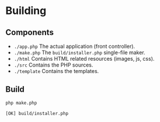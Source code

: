# Building

## Components

* `./app.php` The actual application (front controller).
* `./make.php` The `build/installer.php` single-file maker.
* `./html` Contains HTML related resources (images, js, css).
* `./src` Contains the PHP sources.
* `./template` Contains the templates.

## Build

```sh
php make.php
```

```sh
[OK] build/installer.php
```

